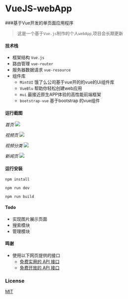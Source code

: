 # VueJS-webApp


###基于Vue开发的单页面应用程序

> 这是一个基于`Vue.js`制作的个人`webApp`,项目会长期更新

#### 技术栈
+ 框架结构 `Vue.js`
+ 路由管理 `vue-router`
+ 服务器数据请求 `vue-resource`
+ 组件库
    + `MintUI` 饿了么公司基于vue开的的vue的Ui组件库
    + `VueBlu` 帮助你轻松创建web应用
    + `mui`  最接近原生APP体验的高性能前端框架
    + `bootstrap-vue` 基于bootstrap 的vue组件
    
#### 运行截图
*首页*
![](https://ws1.sinaimg.cn/large/006tKfTcly1g0r3thgqidj30da0l1aez.jpg)

*视频页*
![](https://ws1.sinaimg.cn/large/006tKfTcly1g0r3w8on77j30da0kfjzc.jpg)

*视频分类*
![](https://ws3.sinaimg.cn/large/006tKfTcly1g0r3x4zontj30cw0koq8l.jpg)

*新闻页*
![](https://ws4.sinaimg.cn/large/006tKfTcly1g0r3v1slnaj30eh0kx772.jpg)

#### 运行安装

```shell
npm install 

npm run dev

npm run build
```

#### Todo
+ 实现图片展示页面
+ 搜索模块
+ 管理模块

#### 鸣谢
+ 使用以下网页提供的接口
    + [免费实用的 API 接口](https://www.jianshu.com/p/12c2fb8cab66)
    + [免费开放的 API 接口](https://www.jianshu.com/p/e6f072839282)
    
### License
[MIT](#)